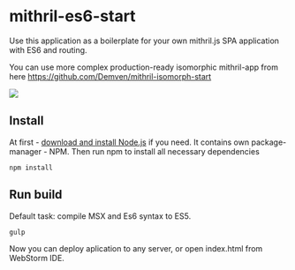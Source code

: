 # mithril-es6-start

Use this application as a boilerplate for your own mithril.js SPA application with ES6 and routing.

You can use more complex production-ready isomorphic mithril-app from here
https://github.com/Demven/mithril-isomorph-start

<img src="https://hsto.org/files/862/67c/a0d/86267ca0d43d4356aec0b4f4ffcbcc82.png"/>

<h2>Install</h2>

At first - <a href="https://nodejs.org/en/download/">download and install Node.js</a> if you need. It contains own package-manager - NPM.
Then run npm to install all necessary dependencies

```shell
npm install
```

<h2>Run build</h2>

Default task: compile MSX and Es6 syntax to ES5.

```shell
gulp
```

Now you can deploy aplication to any server, or open index.html from WebStorm IDE.
